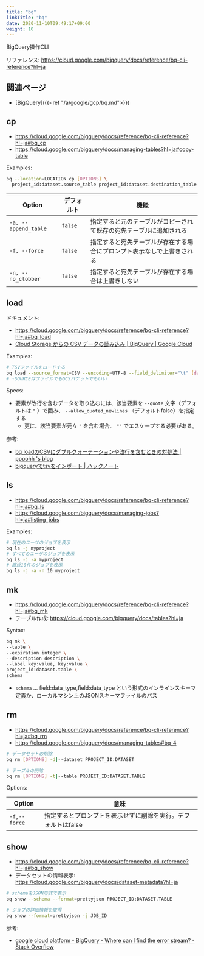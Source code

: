 ```yaml
---
title: "bq"
linkTitle: "bq"
date: 2020-11-10T09:49:17+09:00
weight: 10
---
```


BigQuery操作CLI

リファレンス: https://cloud.google.com/bigquery/docs/reference/bq-cli-reference?hl=ja

## 関連ページ

- [BigQuery]({{<ref "/a/google/gcp/bq.md">}})

## cp

- https://cloud.google.com/bigquery/docs/reference/bq-cli-reference?hl=ja#bq_cp
- https://cloud.google.com/bigquery/docs/managing-tables?hl=ja#copy-table

Examples:

```sh
bq --location=LOCATION cp [OPTIONS] \
  project_id:dataset.source_table project_id:dataset.destination_table
```

 Option | デフォルト | 機能
--------|----------|-----
 `-a, --append_table` | `false` | 指定すると元のテーブルがコピーされて既存の宛先テーブルに追加される
 `-f, --force` | `false` | 指定すると宛先テーブルが存在する場合にプロンプト表示なしで上書きされる
 `-n, --no_clobber` | `false` | 指定すると宛先テーブルが存在する場合は上書きしない

## load

ドキュメント:

- https://cloud.google.com/bigquery/docs/reference/bq-cli-reference?hl=ja#bq_load
- [Cloud Storage からの CSV データの読み込み | BigQuery | Google Cloud](https://cloud.google.com/bigquery/docs/loading-data-cloud-storage-csv?hl=ja)

Examples:

```sh
# TSVファイルをロードする
bq load --source_format=CSV --encoding=UTF-8 --field_delimiter="\t" [dataset].[table] SOURCE [SCHEMA]
# ↑SOURCEはファイルでもGCSバケットでもいい
```

Specs:

- 要素が改行を含むデータを取り込むには、該当要素を `--quote` 文字（デフォルトは `"` ）で囲み、 `--allow_quoted_newlines` （デフォルトfalse）を指定する
  - 更に、該当要素が元々 `"` を含む場合、 `""` でエスケープする必要がある。

参考:

- [bq loadのCSVにダブルクォーテーションや改行を含むときの対処法 | ppoohh 's blog](https://www.ppoohh.info/post-331/)
- [bigqueryでtsvをインポート | ハックノート](https://hacknote.jp/archives/32117/)

## ls

- https://cloud.google.com/bigquery/docs/reference/bq-cli-reference?hl=ja#bq_ls
- https://cloud.google.com/bigquery/docs/managing-jobs?hl=ja#listing_jobs

Examples:

```sh
# 現在のユーザのジョブを表示
bq ls -j myproject
# すべてのユーザのジョブを表示
bq ls -j -a myproject
# 直近10件のジョブを表示
bq ls -j -a -n 10 myproject
```

## mk

- https://cloud.google.com/bigquery/docs/reference/bq-cli-reference?hl=ja#bq_mk
- テーブル作成: https://cloud.google.com/bigquery/docs/tables?hl=ja

Syntax:

```sh
bq mk \
--table \
--expiration integer \
--description description \
--label key:value, key:value \
project_id:dataset.table \
schema
```

- `schema` ... field:data_type,field:data_type という形式のインラインスキーマ定義か、ローカルマシン上のJSONスキーマファイルのパス

## rm

- https://cloud.google.com/bigquery/docs/reference/bq-cli-reference?hl=ja#bq_rm
- https://cloud.google.com/bigquery/docs/managing-tables#bq_4

```sh
# データセットの削除
bq rm [OPTIONS] -d|--dataset PROJECT_ID:DATASET

# テーブルの削除
bq rm [OPTIONS] -t|--table PROJECT_ID:DATASET.TABLE
```

Options:

 Option | 意味
--------|-----
 `-f,--force` | 指定するとプロンプトを表示せずに削除を実行。デフォルトはfalse

## show

- https://cloud.google.com/bigquery/docs/reference/bq-cli-reference?hl=ja#bq_show
- データセットの情報表示: https://cloud.google.com/bigquery/docs/dataset-metadata?hl=ja

```sh
# schemaをJSON形式で表示
bq show --schema --format=prettyjson PROJECT_ID:DATASET.TABLE

# ジョブの詳細情報を取得
bq show --format=prettyjson -j JOB_ID
```

参考:

- [google cloud platform - BigQuery - Where can I find the error stream? - Stack Overflow](https://stackoverflow.com/questions/52100812/bigquery-where-can-i-find-the-error-stream)
